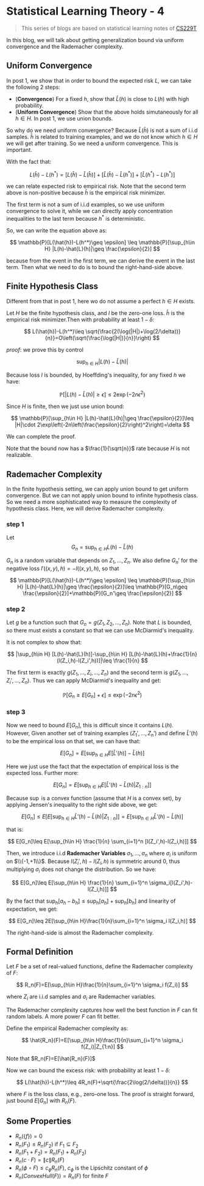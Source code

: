 # Statistical Learning Theory - 4

>This series of blogs are based on statistical learning notes of [CS229T](https://github.com/percyliang/cs229t)

In this blog, we will talk about getting generalization bound via uniform convergence and the Rademacher complexity.

## Uniform Convergence

In post 1, we show that in order to bound the expected risk $L$, we can take the following 2 steps:

- (**Convergence**) For a fixed $h$, show that $\hat{L}(h)$ is close to $L(h)$ with high probability.
- (**Uniform Convergence**) Show that the above holds simutaneously for all $h\in H$. In post 1, we use union bounds.

So why do we need uniform convergence? Because $\hat{L}(\hat{h})$ is not a sum of i.i.d samples. $\hat{h}$ is related to training examples, and we do not know which $h\in H$ we will get after training. So we need a uniform convergence. This is important.

With the fact that:

$$
L(\hat{h})-L(h^*)=[L(\hat{h})-\hat{L}(\hat{h})]+[\hat{L}(\hat{h})-\hat{L}(h^*)]+[\hat{L}(h^*)-L(h^*)]
$$

we can relate expected risk to empirical risk. Note that the second term above is non-positive because $\hat{h}$ is the empirical risk minimizer.

The first term is not a sum of i.i.d examples, so we use uniform convergence to solve it, while we can directly apply concentration inequalities to the last term because $h^{*}​$ is deterministic.

So, we can write the equation above as:

$$
\mathbb{P}[L(\hat{h})-L(h^*)\geq \epsilon] \leq \mathbb{P}[\sup_{h\in H} |L(h)-\hat{L}(h)|\geq \frac{\epsilon}{2}]
$$

because from the event in the first term, we can derive the event in the last term. Then what we need to do is to bound the right-hand-side above.

## Finite Hypothesis Class

Different from that in post 1, here wo do not assume a perfect $h\in H$ exists.

Let $H$ be the finite hypothesis class, and $l$ be the zero-one loss. $\hat{h}$ is the empirical risk minimizer.Then with probability at least $1-\delta$:

$$
L(\hat{h})-L(h^*)\leq \sqrt{\frac{2(\log(|H|)+\log(2/\delta))}{n}}=O\left(\sqrt{\frac{\log(|H|)}{n}}\right)
$$

*proof*: we prove this by control

$$
\sup_{h\in H} |L(h)-\hat{L}(h)|
$$

Because loss $l$ is bounded, by Hoeffding's inequality, for any fixed $h$ we have:

$$
\mathbb{P}[|L(h)-\hat{L}(h)|\geq \epsilon]\leq 2\exp(-2n\epsilon^2)
$$

Since $H$ is finite, then we just use union bound:

$$
\mathbb{P}[\sup_{h\in H} |L(h)-\hat{L}(h)|\geq \frac{\epsilon}{2}]\leq |H|\cdot 2\exp\left(-2n\left(\frac{\epsilon}{2}\right)^2\right)=\delta
$$

We can complete the proof.

Note that the bound now has a $\frac{1}{\sqrt{n}}$ rate because $H$ is not realizable.

## Rademacher Complexity

In the finite hypothesis setting, we can apply union bound to get uniform convergence. But we can not apply union bound to infinite hypothesis class. So we need a more sophisticated way to measure the complexity of hypothesis class. Here, we will derive Rademacher complexity.

### step 1

Let
$$
G_n=\sup_{h\in H}L(h)-\hat{L}(h)
$$

$G_n$ is a random variable that depends on $Z_1,...,Z_n$. We also define $G_n'$ for the negative loss $l'((x,y),h)=-l((x,y),h)$, so that

$$
\mathbb{P}[L(\hat{h})-L(h^*)\geq \epsilon] \leq \mathbb{P}[\sup_{h\in H} |L(h)-\hat{L}(h)|\geq \frac{\epsilon}{2}]\leq \mathbb{P}[G_n\geq \frac{\epsilon}{2}]+\mathbb{P}[G_n'\geq \frac{\epsilon}{2}]
$$

### step 2

Let $g$ be a function such that $G_n=g(Z_1,Z_2,...,Z_n)$. Note that $L$ is bounded, so there must exists a constant so that we can use McDiarmid's inequality.

It is not complex to show that:

$$
|\sup_{h\in H} [L(h)-\hat{L}(h)]-\sup_{h\in H} [L(h)-\hat{L}(h)+\frac{1}{n}(l(Z_i,h)-l(Z_i',h))]|\leq \frac{1}{n}
$$

The first term is exactly $g(Z_1,...,Z_i,...,Z_n)$ and the second term is $g(Z_1,...,Z_i',...,Z_n)$. Thus we can apply McDiarmid's inequality and get:

$$
\mathbb{P}[G_n\geq E[G_n]+\epsilon]\leq \exp(-2n\epsilon^2)
$$

### step 3

Now we need to bound $E[G_n]$, this is difficult since it contains $L(h)$. However, Given another set of training examples $(Z_1',...,Z_n')$ and define $\hat{L}'(h)$ to be the empirical loss on that set, we can have that:

$$
E[G_n]=E[\sup_{h\in H} E[\hat{L}'(h)]-\hat{L}(h)]
$$

Here we just use the fact that the expectation of empirical loss is the expected loss. Further more:

$$
E[G_n]=E[\sup_{h\in H} E[\hat{L}'(h)-\hat{L}(h)|Z_{1:n}]]
$$

Because $\sup$ is a convex function (assume that $H$ is a convex set), by applying Jensen's inequality to the right side above, we get:

$$
E[G_n]\leq E[E[\sup_{h\in H} \hat{L}'(h)-\hat{L}(h)|Z_{1:n}]] = E[\sup_{h\in H} \hat{L}'(h)-\hat{L}(h)]
$$

that is:

$$
E[G_n]\leq E[\sup_{h\in H} \frac{1}{n} \sum_{i=1}^n [l(Z_i',h)-l(Z_i,h)]]
$$

Then, we introduce i.i.d **Rademacher Variables** $\sigma_1,...,\sigma_n$ where $\sigma_i$ is uniform on $\\{-1,+1\\}$. Because $l(Z_i',h)-l(Z_i,h)$ is symmetric around 0, thus multiplying $\sigma_i$ does not change the distribution. So we have:

$$
E[G_n]\leq E[\sup_{h\in H} \frac{1}{n} \sum_{i=1}^n \sigma_i[l(Z_i',h)-l(Z_i,h)]]
$$

By the fact that $\sup_h [a_h-b_h]\leq \sup_h [a_h]+\sup_h [b_h]$ and linearity of expectation, we get:

$$
E[G_n]\leq 2E[\sup_{h\in H}\frac{1}{n}\sum_{i=1}^n \sigma_i l(Z_i,h)]
$$

The right-hand-side is almost the Rademacher complexity.

## Formal Definition

Let $F$ be a set of real-valued functions, define the Rademacher complexity of $F$:

$$
R_n(F)=E[\sup_{h\in H}\frac{1}{n}\sum_{i=1}^n \sigma_i f(Z_i)]
$$

where $Z_i$ are i.i.d samples and $\sigma_i$ are Rademacher variables.

The Rademacher complexity captures how well the best function in $F$ can fit random labels. A more power $F$ can fit better.

Define the empirical Rademacher complexity as:

$$
\hat{R_n}(F)=E[\sup_{h\in H}\frac{1}{n}\sum_{i=1}^n \sigma_i f(Z_i)|Z_{1:n}]
$$

Note that $R_n(F)=E[\hat{R_n}(F)]$

Now we can bound the excess risk: with probability at least $1-\delta$:

$$
L(\hat{h})-L(h^*)\leq 4R_n(F)+\sqrt{\frac{2\log(2/\delta))}{n}}
$$

where $F$ is the loss class, e.g., zero-one loss. The proof is straight forward, just bound $E[G_n]$ with $R_n(F)$.

## Some Properties

- $R_n(\{f\})=0​$
- $R_n(F_1)\leq R_n(F_2)$ if $F_1 \subseteq F_2$
- $R_n(F_1+F_2)=R_n(F_1)+R_n(F_2)$
- $R_n(c\cdot F)=\|c\|R_n(F)$
- $R_n(\phi \circ F)\leq c_{\phi}R_n(F)$, $c_{\phi}$ is the Lipschitz constant of $\phi$
- $R_n(ConvexHull(F))=R_n(F)$ for finite $F$